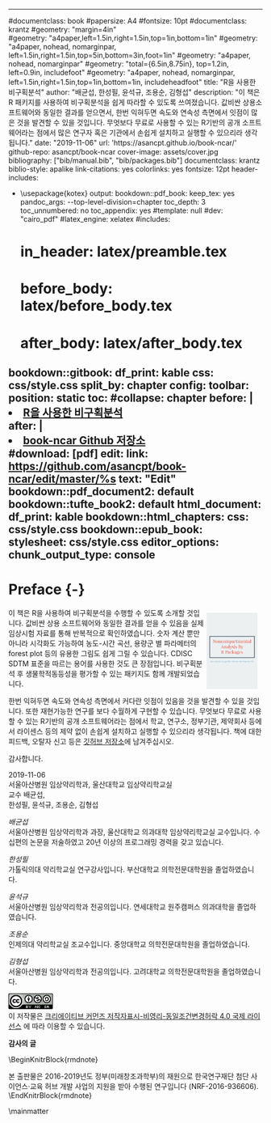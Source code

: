 
---
#documentclass: book
#papersize: A4
#fontsize: 10pt
#documentclass: krantz
#geometry: "margin=4in"               
#geometry: "a4paper,left=1.5in,right=1.5in,top=1in,bottom=1in"
#geometry: "a4paper, nohead, nomarginpar, left=1.5in,right=1.5in,top=5in,bottom=3in,foot=1in"
#geometry: "a4paper, nohead, nomarginpar"
#geometry: "total={6.5in,8.75in}, top=1.2in, left=0.9in, includefoot"
#geometry: "a4paper, nohead, nomarginpar, left=1.5in,right=1.5in,top=1in,bottom=1in, includeheadfoot"
title: "R을 사용한 비구획분석"
author: "배균섭, 한성필, 윤석규, 조용순, 김형섭"
description: "이 책은 R 패키지를 사용하여 비구획분석을 쉽게 따라할 수 있도록 쓰여졌습니다.  값비싼 상용소프트웨어와 동일한 결과를 얻으면서, 한번 익혀두면 속도와 연속성 측면에서 잇점이 많은 것을 발견할 수 있을 것입니다.  무엇보다 무료로 사용할 수 있는 R기반의 공개 소프트웨어라는 점에서 많은 연구자 혹은 기관에서 손쉽게 설치하고 실행할 수 있으리라 생각됩니다."
date: "2019-11-06"
url: 'https\://asancpt.github.io/book-ncar/'
github-repo: asancpt/book-ncar
cover-image: assets/cover.jpg
bibliography: ["bib/manual.bib", "bib/packages.bib"]
documentclass: krantz
biblio-style: apalike
link-citations: yes
colorlinks: yes
fontsize: 12pt
header-includes:
  - \usepackage{kotex}
output:
  bookdown::pdf_book: 
    keep_tex: yes
    pandoc_args: --top-level-division=chapter
    toc_depth: 3
    toc_unnumbered: no
    toc_appendix: yes
    #template: null
    #dev: "cairo_pdf"
    #latex_engine: xelatex
    #includes:
    #  in_header: latex/preamble.tex
    #  before_body: latex/before_body.tex
    #  after_body: latex/after_body.tex
  bookdown::gitbook:
    df_print: kable
    css: css/style.css
    split_by: chapter
    config:
      toolbar:
        position: static
      toc:
        #collapse: chapter
        before: |
          <li><a href="./index.html">R을 사용한 비구획분석</a></li>
        after: |
          <li><a href="http://github.com/asancpt/book-ncar">book-ncar Github 저장소</a></li>
      #download: [pdf]
      edit:
        link: https://github.com/asancpt/book-ncar/edit/master/%s
        text: "Edit"
  bookdown::pdf_document2: default
  bookdown::tufte_book2: default
  html_document: 
    df_print: kable
  bookdown::html_chapters:
    css: css/style.css
  bookdown::epub_book:
    stylesheet: css/style.css
editor_options: 
  chunk_output_type: console
---





# Preface {-}

[<img src="assets/cover.jpg" style="max-width:20%;min-width:80px;float:right;margin: 10px 10px 5px 5px" alt="Github repo" />](https://github.com/asancpt/book-ncar)

이 책은 R을 사용하여 비구획분석을 수행할 수 있도록 소개할 것입니다. 
값비싼 상용 소프트웨어와 동일한 결과를 얻을 수 있음을 실제 임상시험 자료를 통해 반복적으로 확인하였습니다. 
숫자 계산 뿐만 아니라 시각화도 가능하여 농도-시간 곡선, 용량군 별 파라메터의 forest plot 등의 유용한 그림도 쉽게 그릴 수 있습니다.
CDISC SDTM 표준을 따르는 용어를 사용한 것도 큰 장점입니다.
비구획분석 후 생물학적동등성을 평가할 수 있는 패키지도 함께 개발되었습니다.

한번 익혀두면 속도와 연속성 측면에서 커다란 잇점이 있음을 것을 발견할 수 있을 것입니다. 
또한 재현가능한 연구를 보다 수월하게 구현할 수 있습니다.
무엇보다 무료로 사용할 수 있는 R기반의 공개 소프트웨어라는 점에서 학교, 연구소, 정부기관, 제약회사 등에서 라이센스 등의 제약 없이 손쉽게 설치하고 실행할 수 있으리라 생각됩니다.
책에 대한 피드백, 오탈자 신고 등은 [깃허브 저장소](https://github.com/asancpt/book-ncar/issues)에 남겨주십시오.

감사합니다.

2019-11-06  
서울아산병원 임상약리학과, 울산대학교 임상약리학교실  
교수 배균섭,  
한성필, 윤석규, 조용순, 김형섭

*배균섭*  
서울아산병원 임상약리학과 과장, 울산대학교 의과대학 임상약리학교실 교수입니다. 수십편의 논문을 저술하였고 20년 이상의 프로그래밍 경력을 갖고 있습니다.

*한성필*  
가톨릭의대 약리학교실 연구강사입니다. 부산대학교 의학전문대학원을 졸업하였습니다.

*윤석규*  
서울아산병원 임상약리학과 전공의입니다. 연세대학교 원주캠퍼스 의과대학을 졸업하였습니다.

*조용순*  
인제의대 약리학교실 조교수입니다. 중앙대학교 의학전문대학원을 졸업하였습니다.

*김형섭*  
서울아산병원 임상약리학과 전공의입니다. 고려대학교 의학전문대학원을 졸업하였습니다.

![Creative Commons License](assets/cc.png)  
이 저작물은 [크리에이티브 커먼즈 저작자표시-비영리-동일조건변경허락 4.0 국제 라이선스](http://creativecommons.org/licenses/by-nc-sa/4.0/) 에 따라 이용할 수 있습니다.

<!-- https://creativecommons.org/choose/?lang=ko -->

**감사의 글**

\BeginKnitrBlock{rmdnote}<div class="rmdnote">본 출판물은 2016-2019년도 정부(미래창조과학부)의 재원으로 한국연구재단 첨단 사이언스·교육 허브 개발 사업의 지원을 받아 수행된 연구입니다 (NRF-2016-936606).</div>\EndKnitrBlock{rmdnote}

\mainmatter

